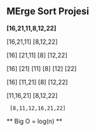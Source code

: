 ## MErge Sort Projesi

**[16,21,11,8,12,22]** 

[16,21,11]              [8,12,22]

[16] [21,11]             [8] [12,22]

[16] [21] [11]          [8] [12] [22]
 
[16] [11,21]             [8] [12,22]

[11,16,21]            [8,12,22]

     [8,11,12,16,21,22]


** Big O = log(n) **
